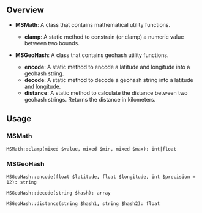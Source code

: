 
## Overview

- **MSMath**: A class that contains mathematical utility functions.
  - **clamp**: A static method to constrain (or clamp) a numeric value between two bounds.


- **MSGeoHash**: A class that contains geohash utility functions.
  - **encode**: A static method to encode a latitude and longitude into a geohash string.
  - **decode**: A static method to decode a geohash string into a latitude and longitude.
  - **distance**: A static method to calculate the distance between two geohash strings. Returns the distance in kilometers.

## Usage
### MSMath    
```MSMath::clamp(mixed $value, mixed $min, mixed $max): int|float```

### MSGeoHash
```MSGeoHash::encode(float $latitude, float $longitude, int $precision = 12): string```

```MSGeoHash::decode(string $hash): array```

```MSGeoHash::distance(string $hash1, string $hash2): float```